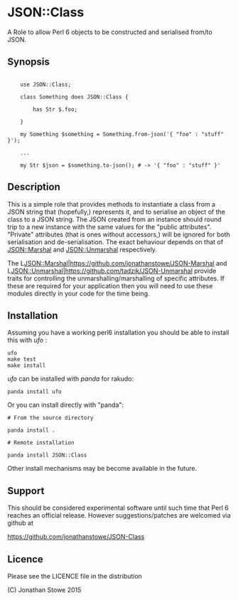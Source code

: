# JSON::Class

A Role to allow Perl 6 objects  to be constructed and serialised from/to JSON.

## Synopsis

```

    use JSON::Class;

    class Something does JSON::Class {
 
        has Str $.foo;

    }

    my Something $something = Something.from-json('{ "foo" : "stuff" }');

    ...

    my Str $json = $something.to-json(); # -> '{ "foo" : "stuff" }'

```

## Description

This is a simple role that provides methods to instantiate a class from a
JSON string that (hopefully,) represents it, and to serialise an object of
the class to a JSON string.  The JSON created from an instance should
round trip to a new instance with the same values for the "public attributes".
"Private" attributes (that is ones without accessors,) will be ignored for
both serialisation and de-serialisation.  The exact behaviour depends on that
of [JSON::Marshal](https://github.com/jonathanstowe/JSON-Marshal) and
[JSON::Unmarshal](https://github.com/tadzik/JSON-Unmarshal) respectively.

The  L<JSON::Marshal|https://github.com/jonathanstowe/JSON-Marshal> and
L<JSON::Unmarshal|https://github.com/tadzik/JSON-Unmarshal> provide traits
for controlling the unmarshalling/marshalling of specific attributes. If these
are required for your application then you will need to use these modules
directly in your code for the time being.

## Installation

Assuming you have a working perl6 installation you should be able to
install this with *ufo* :

    ufo
    make test
    make install

*ufo* can be installed with *panda* for rakudo:

    panda install ufo

Or you can install directly with "panda":

    # From the source directory
   
    panda install .

    # Remote installation

    panda install JSON::Class

Other install mechanisms may be become available in the future.

## Support

This should be considered experimental software until such time that
Perl 6 reaches an official release.  However suggestions/patches are
welcomed via github at

   https://github.com/jonathanstowe/JSON-Class

## Licence

Please see the LICENCE file in the distribution

(C) Jonathan Stowe 2015

